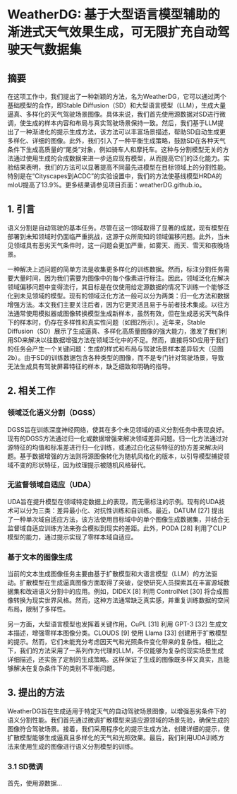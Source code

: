 
# WeatherDG: 基于大型语言模型辅助的渐进式天气效果生成，可无限扩充自动驾驶天气数据集

## 摘要
在这项工作中，我们提出了一种新颖的方法，名为WeatherDG，它可以通过两个基础模型的合作，即Stable Diffusion（SD）和大型语言模型（LLM），生成大量逼真、多样化的天气驾驶场景图像。具体来说，我们首先使用源数据对SD进行微调，使生成的样本内容和布局与真实驾驶场景保持一致。然后，我们基于LLM提出了一种渐进化的提示生成方法，该方法可以丰富场景描述，帮助SD自动生成更多样化、详细的图像。此外，我们引入了一种平衡生成策略，鼓励SD在各种天气条件下生成高质量的“尾类”对象，例如骑车人和摩托车。这种与分割模型无关的方法通过使用生成的合成数据来进一步适应现有模型，从而提高它们的泛化能力。实验结果表明，我们的方法可以显著提高不同最先进模型在目标领域上的分割性能。特别是在“Cityscapes到ACDC”的实验设置中，我们的方法使基线模型HRDA的mIoU提高了13.9%。更多结果请参见项目页面：weatherDG.github.io。

## 1. 引言
语义分割是自动驾驶的基本任务。尽管在这一领域取得了显著的成就，现有模型在部署到未知领域时仍面临严重挑战，这源于众所周知的领域偏移问题。此外，当未见领域具有恶劣天气条件时，这一问题会更加严重，如雾天、雨天、雪天和夜晚场景。

一种解决上述问题的简单方法是收集更多样化的训练数据。然而，标注分割任务需要大量时间，因为我们需要为图像中的每个像素进行标注。因此，领域泛化在解决领域偏移问题中变得流行，其目标是在仅使用给定源数据的情况下训练一个能够泛化到未见领域的模型。现有的领域泛化方法一般可以分为两类：归一化方法和数据增强方法。本文我们主要关注后者，因为它更灵活且易于与前者技术集成。以往方法通常使用模拟器或图像转换模型生成新样本，虽然有效，但在生成恶劣天气条件下的样本时，仍存在多样性和真实性问题（如图2所示）。近年来，Stable Diffusion（SD）展示了生成逼真、多样化高质量图像的强大能力，激发了我们利用SD来解决以往数据增强方法在领域泛化中的不足。然而，直接将SD应用于我们的任务会产生一个关键问题：生成的样式和布局与驾驶场景样本差异较大（见图2b）。由于SD的训练数据包含各种类型的图像，而不是专门针对驾驶场景，导致无法生成具有驾驶屏幕特征的样本，缺乏细致和明确的指导。

## 2. 相关工作

### 领域泛化语义分割（DGSS）
DGSS旨在训练深度神经网络，使其在多个未见领域的语义分割任务中表现良好。现有的DGSS方法通过归一化或数据增强来解决领域差异问题。归一化方法通过对源特征的均值和标准差进行归一化训练，或通过白化这些特征的协方差来解决问题。基于数据增强的方法则将源图像转化为随机风格化的版本，以引导模型捕捉领域不变的形状特征，因为纹理提示被随机风格替代。

### 无监督领域自适应（UDA）
UDA旨在提升模型在领域特定数据上的表现，而无需标注的示例。现有的UDA技术可以分为三类：差异最小化、对抗性训练和自训练。最近，DATUM [27] 提出了一种单次域自适应方法，该方法使用目标域中的单个图像生成数据集，并结合无监督域自适应训练方法来弥合模拟到现实的差距。此外，PODA [28] 利用了CLIP模型的能力，通过提示实现了零样本域自适应。

### 基于文本的图像生成
当前的文本生成图像任务主要由基于扩散模型和大语言模型（LLM）的方法驱动。扩散模型在生成逼真图像方面取得了突破，促使研究人员探索其在丰富源域数据集和改进语义分割中的应用。例如，DIDEX [8] 利用 ControlNet [30] 将合成图像转换为现实世界风格。然而，这种方法通常缺乏真实感，并重复训练数据的空间布局，限制了多样性。

另一方面，大型语言模型也发挥着关键作用。CuPL [31] 利用 GPT-3 [32] 生成文本描述，增强零样本图像分类。CLOUDS [9] 使用 Llama [33] 创建用于扩散模型的提示。然而，它们未能充分考虑因天气和光照条件变化带来的复杂性。相比之下，我们的方法采用了一系列作为代理的LLM，不仅能够为复杂的现实场景生成详细描述，还实施了定制的生成策略。这样保证了生成的图像既多样又真实，且能够解决在复杂条件下的类别不平衡问题。

## 3. 提出的方法

WeatherDG旨在生成适用于特定天气的自动驾驶场景图像，以增强恶劣条件下的语义分割性能。我们首先通过微调扩散模型来适应源领域的场景先验，确保生成的图像符合驾驶场景。接着，我们采用程序化的提示生成方法，创建详细的提示，使扩散模型能够生成逼真且多样化的天气和光照效果。最后，我们利用UDA训练方法来使用生成的图像进行语义分割模型的训练。

### 3.1 SD微调
首先，使用源数据...
